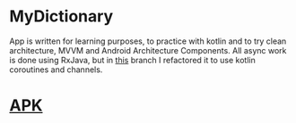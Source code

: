 # MyDictionary
App is written for learning purposes, to practice with kotlin and to try clean architecture, MVVM and Android Architecture Components.
All async work is done using RxJava, but in [this](https://github.com/VikaChebotar/MyDictionary/tree/coroutines) branch I refactored it to use kotlin coroutines and channels.
# [APK](https://github.com/VikaChebotar/MyDictionary/blob/master/app-release.apk)
